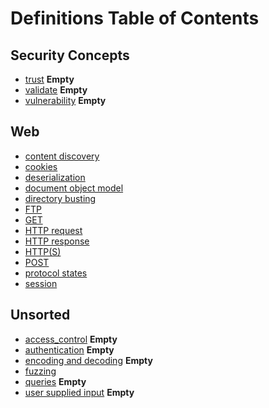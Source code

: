 # Definitions Table of Contents
## Security Concepts
- [trust](trust.md)  **Empty**
- [validate](validate.md)  **Empty**
- [vulnerability](vulnerability.md) **Empty**

## Web
- [content discovery](web/content_discovery.md)
- [cookies](web/cookies.md)
- [deserialization](web/deserialization.md)
- [document object model](web/document_objet_model_dom.md)
- [directory busting](web/directory_busting.md)
- [FTP](web/FTP.md)
- [GET](web/GET.md)
- [HTTP request](web/http_request.md)
- [HTTP response](web/http_response.md)
- [HTTP(S)](web/http-s.md)
- [POST](web/POST.md)
- [protocol states](web/protocol_states.md)
- [session](web/session.md)

## Unsorted
- [access_control](access_control.md)  **Empty**
- [authentication](authentication.md) **Empty**
- [encoding and decoding](encoding_decoding.md) **Empty**
- [fuzzing](fuzzing.md)
- [queries](queries.md) **Empty**
- [user supplied input](user_supplied_input.md)  **Empty**

